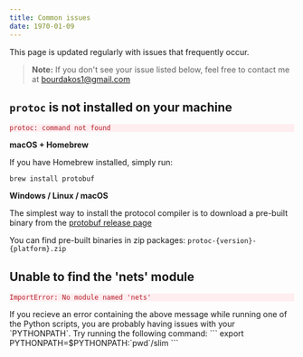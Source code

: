 ```yaml
---
title: Common issues
date: 1970-01-09
---
```

This page is updated regularly with issues that frequently occur.
> **Note:** If you don't see your issue listed below, feel free to contact me at bourdakos1@gmail.com

## `protoc` is not installed on your machine
<div class="highlighter-rouge">
  <div class="highlight">
    <pre class="highlight" style="background-color: #ffeef0; color: #b31d28;"><code>protoc: command not found</code></pre>
  </div>
</div>

**macOS + Homebrew**

If you have Homebrew installed, simply run:
```
brew install protobuf
```

**Windows / Linux / macOS**

The simplest way to install the protocol compiler is to download a pre-built binary from the [protobuf release page](https://github.com/protocolbuffers/protobuf/releases)

You can find pre-built binaries in zip packages: `protoc-{version}-{platform}.zip`

## Unable to find the 'nets' module
<div class="highlighter-rouge">
  <div class="highlight">
    <pre class="highlight" style="background-color: #ffeef0; color: #b31d28;"><code>ImportError: No module named 'nets'</code></pre>
  </div>
</div>
If you recieve an error containing the above message while running one of the Python scripts, you are probably having issues with your `PYTHONPATH`. Try running the following command:
```
export PYTHONPATH=$PYTHONPATH:`pwd`/slim
```
